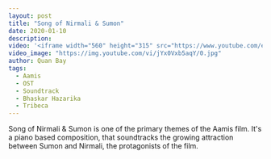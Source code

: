 ```yaml
---
layout: post
title: "Song of Nirmali & Sumon"
date: 2020-01-10
description:
video: '<iframe width="560" height="315" src="https://www.youtube.com/embed/jYx0Vxb5aqY" frameborder="0" allow="accelerometer; autoplay; encrypted-media; gyroscope; picture-in-picture" allowfullscreen></iframe>'
video_image: "https://img.youtube.com/vi/jYx0Vxb5aqY/0.jpg"
author: Quan Bay
tags:
  - Aamis
  - OST
  - Soundtrack
  - Bhaskar Hazarika
  - Tribeca
---
```


Song of Nirmali & Sumon is one of the primary themes of the Aamis film. It's a piano based composition, that soundtracks the growing attraction between Sumon and Nirmali, the protagonists of the film.